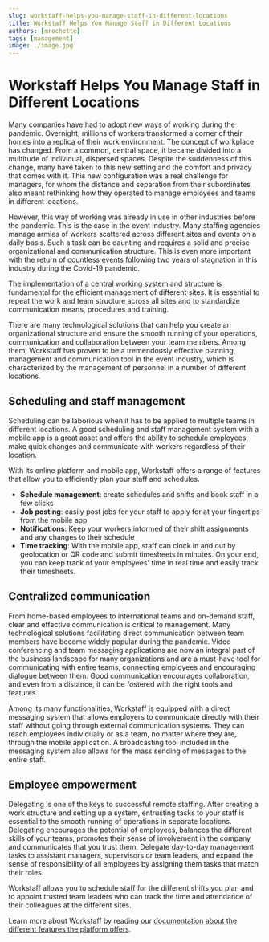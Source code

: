```yaml
---
slug: workstaff-helps-you-manage-staff-in-different-locations
title: Workstaff Helps You Manage Staff in Different Locations
authors: [mrochette]
tags: [management]
image: ./image.jpg
---
```

# Workstaff Helps You Manage Staff in Different Locations 

Many companies have had to adopt new ways of working during the pandemic. Overnight, millions of workers transformed a corner of their homes into a replica of their work environment. The concept of workplace has changed. From a common, central space, it became divided into a multitude of individual, dispersed spaces. Despite the suddenness of this change, many have taken to this new setting and the comfort and privacy that comes with it. This new configuration was a real challenge for managers, for whom the distance and separation from their subordinates also meant rethinking how they operated to manage employees and teams in different locations.


However, this way of working was already in use in other industries before the pandemic. This is the case in the event industry. Many staffing agencies manage armies of workers scattered across different sites and events on a daily basis. Such a task can be daunting and requires a solid and precise organizational and communication structure. This is even more important with the return of countless events following two years of stagnation in this industry during the Covid-19 pandemic.


The implementation of a central working system and structure is fundamental for the efficient management of different sites. It is essential to repeat the work and team structure across all sites and to standardize communication means, procedures and training.


There are many technological solutions that can help you create an organizational structure and ensure the smooth running of your operations, communication and collaboration between your team members. Among them, Workstaff has proven to be a tremendously effective planning, management and communication tool in the event industry, which is characterized by the management of personnel in a number of different locations.


## Scheduling and staff management
Scheduling can be laborious when it has to be applied to multiple teams in different locations. A good scheduling and staff management system with a mobile app is a great asset and offers the ability to schedule employees, make quick changes and communicate with workers regardless of their location.


With its online platform and mobile app, Workstaff offers a range of features that allow you to efficiently plan your staff and schedules.
- **Schedule management**: create schedules and shifts and book staff in a few clicks
- **Job posting**: easily post jobs for your staff to apply for at your fingertips from the mobile app
- **Notifications**: Keep your workers informed of their shift assignments and any changes to their schedule
- **Time tracking**: With the mobile app, staff can clock in and out by geolocation or QR code and submit timesheets in minutes. On your end, you can keep track of your employees' time in real time and easily track their timesheets.

## Centralized communication
From home-based employees to international teams and on-demand staff, clear and effective communication is critical to management.  Many technological solutions facilitating direct communication between team members have become widely popular during the pandemic. Video conferencing and team messaging applications are now an integral part of the business landscape for many organizations and are a must-have tool for communicating with entire teams, connecting employees and encouraging dialogue between them. Good communication encourages collaboration, and even from a distance, it can be fostered with the right tools and features.

Among its many functionalities, Workstaff is equipped with a direct messaging system that allows employers to communicate directly with their staff without going through external communication systems. They can reach employees individually or as a team, no matter where they are, through the mobile application. A broadcasting tool included in the messaging system also allows for the mass sending of messages to the entire staff.

## Employee empowerment
Delegating is one of the keys to successful remote staffing. After creating a work structure and setting up a system, entrusting tasks to your staff is essential to the smooth running of operations in separate locations. Delegating encourages the potential of employees, balances the different skills of your teams, promotes their sense of involvement in the company and communicates that you trust them. Delegate day-to-day management tasks to assistant managers, supervisors or team leaders, and expand the sense of responsibility of all employees by assigning them tasks that match their roles.

Workstaff allows you to schedule staff for the different shifts you plan and to appoint trusted team leaders who can track the time and attendance of their colleagues at the different sites.

Learn more about Workstaff by reading our [documentation about the different features the platform offers](https://help.workstaff.app/). 


